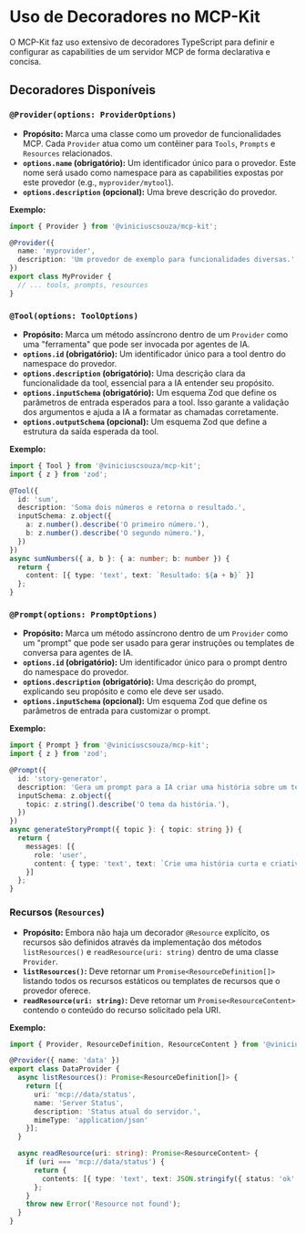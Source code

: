 # Uso de Decoradores no MCP-Kit

O MCP-Kit faz uso extensivo de decoradores TypeScript para definir e configurar as capabilities de um servidor MCP de forma declarativa e concisa.

## Decoradores Disponíveis

### `@Provider(options: ProviderOptions)`
- **Propósito:** Marca uma classe como um provedor de funcionalidades MCP. Cada `Provider` atua como um contêiner para `Tools`, `Prompts` e `Resources` relacionados.
- **`options.name` (obrigatório):** Um identificador único para o provedor. Este nome será usado como namespace para as capabilities expostas por este provedor (e.g., `myprovider/mytool`).
- **`options.description` (opcional):** Uma breve descrição do provedor.

**Exemplo:**
```typescript
import { Provider } from '@viniciuscsouza/mcp-kit';

@Provider({
  name: 'myprovider',
  description: 'Um provedor de exemplo para funcionalidades diversas.'
})
export class MyProvider {
  // ... tools, prompts, resources
}
```

### `@Tool(options: ToolOptions)`
- **Propósito:** Marca um método assíncrono dentro de um `Provider` como uma "ferramenta" que pode ser invocada por agentes de IA.
- **`options.id` (obrigatório):** Um identificador único para a tool dentro do namespace do provedor.
- **`options.description` (obrigatório):** Uma descrição clara da funcionalidade da tool, essencial para a IA entender seu propósito.
- **`options.inputSchema` (obrigatório):** Um esquema Zod que define os parâmetros de entrada esperados para a tool. Isso garante a validação dos argumentos e ajuda a IA a formatar as chamadas corretamente.
- **`options.outputSchema` (opcional):** Um esquema Zod que define a estrutura da saída esperada da tool.

**Exemplo:**
```typescript
import { Tool } from '@viniciuscsouza/mcp-kit';
import { z } from 'zod';

@Tool({
  id: 'sum',
  description: 'Soma dois números e retorna o resultado.',
  inputSchema: z.object({
    a: z.number().describe('O primeiro número.'),
    b: z.number().describe('O segundo número.'),
  })
})
async sumNumbers({ a, b }: { a: number; b: number }) {
  return {
    content: [{ type: 'text', text: `Resultado: ${a + b}` }]
  };
}
```

### `@Prompt(options: PromptOptions)`
- **Propósito:** Marca um método assíncrono dentro de um `Provider` como um "prompt" que pode ser usado para gerar instruções ou templates de conversa para agentes de IA.
- **`options.id` (obrigatório):** Um identificador único para o prompt dentro do namespace do provedor.
- **`options.description` (obrigatório):** Uma descrição do prompt, explicando seu propósito e como ele deve ser usado.
- **`options.inputSchema` (opcional):** Um esquema Zod que define os parâmetros de entrada para customizar o prompt.

**Exemplo:**
```typescript
import { Prompt } from '@viniciuscsouza/mcp-kit';
import { z } from 'zod';

@Prompt({
  id: 'story-generator',
  description: 'Gera um prompt para a IA criar uma história sobre um tema específico.',
  inputSchema: z.object({
    topic: z.string().describe('O tema da história.'),
  })
})
async generateStoryPrompt({ topic }: { topic: string }) {
  return {
    messages: [{
      role: 'user',
      content: { type: 'text', text: `Crie uma história curta e criativa sobre "${topic}".` }
    }]
  };
}
```

### Recursos (`Resources`)
- **Propósito:** Embora não haja um decorador `@Resource` explícito, os recursos são definidos através da implementação dos métodos `listResources()` e `readResource(uri: string)` dentro de uma classe `Provider`.
- **`listResources()`:** Deve retornar um `Promise<ResourceDefinition[]>` listando todos os recursos estáticos ou templates de recursos que o provedor oferece.
- **`readResource(uri: string)`:** Deve retornar um `Promise<ResourceContent>` contendo o conteúdo do recurso solicitado pela URI.

**Exemplo:**
```typescript
import { Provider, ResourceDefinition, ResourceContent } from '@viniciuscsouza/mcp-kit';

@Provider({ name: 'data' })
export class DataProvider {
  async listResources(): Promise<ResourceDefinition[]> {
    return [{
      uri: 'mcp://data/status',
      name: 'Server Status',
      description: 'Status atual do servidor.',
      mimeType: 'application/json'
    }];
  }

  async readResource(uri: string): Promise<ResourceContent> {
    if (uri === 'mcp://data/status') {
      return {
        contents: [{ type: 'text', text: JSON.stringify({ status: 'ok' }) }]
      };
    }
    throw new Error('Resource not found');
  }
}
```
